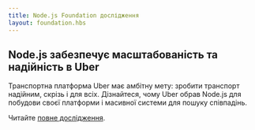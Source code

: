 ```yaml
---
title: Node.js Foundation дослідження
layout: foundation.hbs
---
```


## Node.js забезпечує масштабованість та надійність в Uber

Транспортна платформа Uber має амбітну мету: зробити транспорт надійним, скрізь і для всіх. Дізнайтеся, чому Uber обрав Node.js для побудови своєї платформи і масивної системи для пошуку співпадінь.

Читайте [повне дослідження](/static/documents/casestudies/Nodejs-at-Uber.pdf).
